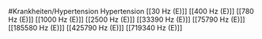 #Krankheiten/Hypertension
Hypertension
[[30 Hz (E)]]
[[400 Hz (E)]]
[[780 Hz (E)]]
[[1000 Hz (E)]]
[[2500 Hz (E)]]
[[33390 Hz (E)]]
[[75790 Hz (E)]]
[[185580 Hz (E)]]
[[425790 Hz (E)]]
[[719340 Hz (E)]]